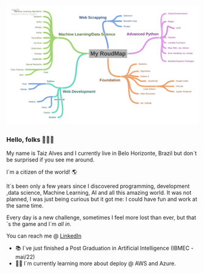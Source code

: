 
<h1 align="center">
    <img alt="RoudMap" title="Logo" src="https://github.com/TaizAlves/TaizAlves/blob/main/My_RoudMap.png" style="width:45rem"/>
</h1>

### Hello, folks 💁🏾‍♀️
My name is Taiz Alves and I currently live in Belo Horizonte, Brazil but don´t be surprised if you see me around.

I´m a citizen of the world! 🌎

It´s been only a few years since I discovered  programming, development ,data science, Machine Learning, AI and all this amazing world. 
It was not planned, I was just being curious but it got me: I could have fun and work at the same time.

Every day is a new challenge, sometimes I feel more lost than ever, but that´s the game and I´m *all in*.

You can reach me @ [LinkedIn](https://www.linkedin.com/in/taiz-alves-664a081/)

 - 📚 I´ve just finished a Post Graduation in Artificial Intelligence (IBMEC - mai/22) 
 - 👩‍💻 I´m currently learning more about deploy @ AWS and Azure.
